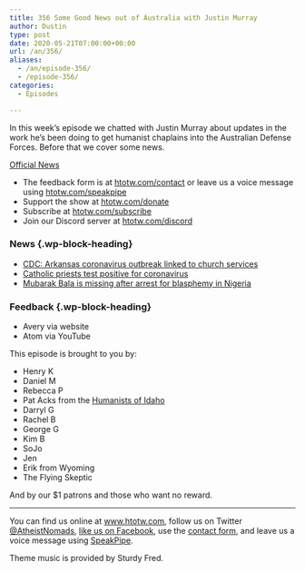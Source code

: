 ```yaml
---
title: 356 Some Good News out of Australia with Justin Murray
author: Dustin
type: post
date: 2020-05-21T07:00:00+00:00
url: /an/356/
aliases:
  - /an/episode-356/
  - /episode-356/
categories:
  - Episodes

---
```

<div id="buzzsprout-player-10552753"></div><script src="https://www.buzzsprout.com/1983601/10552753-356-some-good-news-out-of-australia-with-justin-murray.js?container_id=buzzsprout-player-10552753&player=small" type="text/javascript" charset="utf-8"></script>

In this week’s episode we chatted with Justin Murray about updates in the work he’s been doing to get humanist chaplains into the Australian Defense Forces. Before that we cover some news.

[Official News][1]

<!--more-->

 * The feedback form is at [htotw.com/contact](https://htotw.com/contact) or leave us a voice message using <a href="https://htotw.com/speakpipe" target="_blank" rel="noopener noreferrer">htotw.com/speakpipe</a>
 * Support the show at <a href="https://htotw.com/donate" target="_blank" rel="payment noopener noreferrer">htotw.com/donate</a>
 * Subscribe at <a href="https://htotw.com/subscribe" target="_blank" rel="noopener noreferrer">htotw.com/subscribe</a>
 * Join our Discord server at <a href="https://htotw.com/discord" target="_blank" rel="noopener noreferrer">htotw.com/discord</a>

### News {.wp-block-heading}

  * [CDC: Arkansas coronavirus outbreak linked to church services][2]
  * [Catholic priests test positive for coronavirus][3]
  * [Mubarak Bala is missing after arrest for blasphemy in Nigeria][4]

### Feedback {.wp-block-heading}

  * Avery via website
  * Atom via YouTube

This episode is brought to you by:

  * Henry K
  * Daniel M
  * Rebecca P
  * Pat Acks from the <a href="https://www.humanistsofidaho.org" target="_blank" rel="noopener noreferrer">Humanists of Idaho</a>
  * Darryl G
  * Rachel B
  * George G
  * Kim B
  * SoJo
  * Jen
  * Erik from Wyoming
  * The Flying Skeptic

And by our $1 patrons and those who want no reward.

<hr class="wp-block-separator" />

You can find us online at <a href="https://www.htotw.com/" target="_blank" rel="noopener noreferrer">www.htotw.com</a>, follow us on Twitter <a href="https://twitter.com/AtheistNomads" target="_blank" rel="noopener noreferrer">@AtheistNomads</a>, <a href="https://htotw.com/facebook" target="_blank" rel="noopener noreferrer">like us on Facebook</a>, use the [contact form](https://htotw.com/contact), and leave us a voice message using <a href="https://htotw.com/speakpipe" target="_blank" rel="noopener noreferrer">SpeakPipe</a>.

Theme music is provided by Sturdy Fred.

&nbsp;

 [1]: https://news.navy.gov.au/en/May2020/Fleet/5849/New-Chaplaincy-branch-introduces-non-religious-care-option.htm
 [2]: https://www.axios.com/cdc-arkansas-church-coronavirus-outbreak-fb265e5a-5db7-4ace-9bc4-098e0d09e7fd.html
 [3]: https://www.khou.com/article/news/health/coronavirus/houston-church-cancels-mass-after-3-priests-test-positive-for-coronavirus/285-34569e35-d18b-45d3-83cc-066d35d7f03b
 [4]: https://freemubarakbala.org/